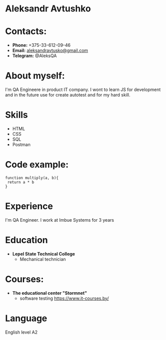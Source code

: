 # **Aleksandr Avtushko**

# **Contacts:**

* **Phone:** +375-33-612-09-46
* **Email:** aleksandravtusko@gmail.com
* **Telegram:** @AleksQA

# **About myself:**

I'm QA Engineere in product IT company. I wont to learn JS for development and in the future use for create autotest and for my hard skill.

# **Skills**

* HTML
* CSS
* SQL
* Postman

# **Code example:**
```
function multiply(a, b){
 return a * b
}
```

# **Experience**
I'm QA Engineer. I work at Imbue Systems for 3 years

# **Education**

* **Lepel State Technical College**
    + Mechanical technician

# **Courses:**

* **The educational center "Stormnet"**
    + software testing https://www.it-courses.by/

# **Language**
English level A2
